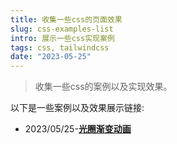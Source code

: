 ```yaml
---
title: 收集一些css的页面效果
slug: css-examples-list
intro: 展示一些css实现案例
tags: css, tailwindcss
date: "2023-05-25"
---
```


> 收集一些css的案例以及实现效果。

以下是一些案例以及效果展示链接:
- 2023/05/25-**[光圈渐变动画](/learns/gradient-circle-transaction)** 
